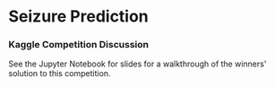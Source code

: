 # Seizure Prediction
### Kaggle Competition Discussion

See the Jupyter Notebook for slides for a walkthrough of the winners' solution to this competition.
